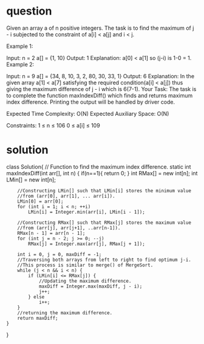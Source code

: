 # question

Given an array a of n positive integers. The task is to find the maximum of j - i subjected to the constraint of a[i] < a[j] and i < j.

Example 1:

Input:
n = 2
a[] = {1, 10}
Output:
1
Explanation:
a[0] < a[1] so (j-i) is 1-0 = 1.
Example 2:

Input:
n = 9
a[] = {34, 8, 10, 3, 2, 80, 30, 33, 1}
Output:
6
Explanation:
In the given array a[1] < a[7] satisfying the required condition(a[i] < a[j]) thus giving the maximum difference of j - i which is 6(7-1).
Your Task:
The task is to complete the function maxIndexDiff() which finds and returns maximum index difference. Printing the output will be handled by driver code. 

Expected Time Complexity: O(N)
Expected Auxiliary Space: O(N)

Constraints:
1 ≤ n ≤ 106
0 ≤ a[i] ≤ 109

# solution

class Solution{
    // Function to find the maximum index difference.
    static int maxIndexDiff(int arr[], int n) { 
        if(n==1){
            return 0;
        }
        int RMax[] = new int[n]; 
        int LMin[] = new int[n]; 
        
        //Constructing LMin[] such that LMin[i] stores the minimum value 
        //from (arr[0], arr[1], ... arr[i]).
        LMin[0] = arr[0];
        for (int i = 1; i < n; ++i) 
            LMin[i] = Integer.min(arr[i], LMin[i - 1]);
            
        //Constructing RMax[] such that RMax[j] stores the maximum value 
        //from (arr[j], arr[j+1], ..arr[n-1]). 
        RMax[n - 1] = arr[n - 1]; 
        for (int j = n - 2; j >= 0; --j)
            RMax[j] = Integer.max(arr[j], RMax[j + 1]); 
            
        int i = 0, j = 0, maxDiff = -1; 
        //Traversing both arrays from left to right to find optimum j-i.
        //This process is similar to merge() of MergeSort.
        while (j < n && i < n) { 
            if (LMin[i] <= RMax[j]) { 
                //Updating the maximum difference.
                maxDiff = Integer.max(maxDiff, j - i); 
                j++; 
            } else
                i++;
        }
        //returning the maximum difference.
        return maxDiff; 
    }
}
